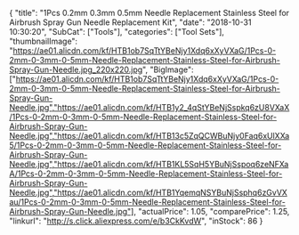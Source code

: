 {
	"title": "1Pcs 0.2mm 0.3mm 0.5mm Needle Replacement Stainless Steel for Airbrush Spray Gun Needle Replacement Kit",
	"date": "2018-10-31 10:30:20",
	"SubCat": ["Tools"],
	"categories": ["Tool Sets"],
	"thumbnailImage": "https://ae01.alicdn.com/kf/HTB1ob7SqTtYBeNjy1Xdq6xXyVXaG/1Pcs-0-2mm-0-3mm-0-5mm-Needle-Replacement-Stainless-Steel-for-Airbrush-Spray-Gun-Needle.jpg_220x220.jpg",
	"BigImage": ["https://ae01.alicdn.com/kf/HTB1ob7SqTtYBeNjy1Xdq6xXyVXaG/1Pcs-0-2mm-0-3mm-0-5mm-Needle-Replacement-Stainless-Steel-for-Airbrush-Spray-Gun-Needle.jpg","https://ae01.alicdn.com/kf/HTB1y2_4qStYBeNjSspkq6zU8VXaX/1Pcs-0-2mm-0-3mm-0-5mm-Needle-Replacement-Stainless-Steel-for-Airbrush-Spray-Gun-Needle.jpg","https://ae01.alicdn.com/kf/HTB13c5ZqQCWBuNjy0Faq6xUlXXa5/1Pcs-0-2mm-0-3mm-0-5mm-Needle-Replacement-Stainless-Steel-for-Airbrush-Spray-Gun-Needle.jpg","https://ae01.alicdn.com/kf/HTB1KL5SqH5YBuNjSspoq6zeNFXaA/1Pcs-0-2mm-0-3mm-0-5mm-Needle-Replacement-Stainless-Steel-for-Airbrush-Spray-Gun-Needle.jpg","https://ae01.alicdn.com/kf/HTB1YqemqNSYBuNjSsphq6zGvVXau/1Pcs-0-2mm-0-3mm-0-5mm-Needle-Replacement-Stainless-Steel-for-Airbrush-Spray-Gun-Needle.jpg"],
	"actualPrice": 1.05,
	"comparePrice": 1.25,
	"linkurl": "http://s.click.aliexpress.com/e/b3CkKvdW",
	"inStock": 86
}
